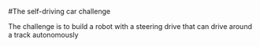 #The self-driving car challenge


The challenge is to build a robot with a steering drive that can drive around a track autonomously
